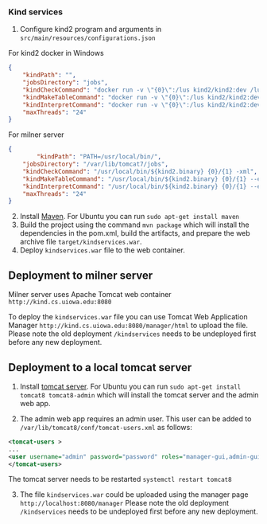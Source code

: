 ### Kind services


1. Configure kind2 program and arguments in ```src/main/resources/configurations.json```

For kind2 docker in Windows
```json
{
	"kindPath": "",
	"jobsDirectory": "jobs",
	"kindCheckCommand": "docker run -v \"{0}\":/lus kind2/kind2:dev /lus/{1} -xml",
	"kindMakeTableCommand": "docker run -v \"{0}\":/lus kind2/kind2:dev /lus/{1} --enable interpreter -xml",
	"kindInterpretCommand": "docker run -v \"{0}\":/lus kind2/kind2:dev /lus/{1} --enable interpreter --interpreter_input_file /lus/{2} -xml",
	"maxThreads": "24"
}
```

For milner server

```json
{
        "kindPath": "PATH=/usr/local/bin/",
	"jobsDirectory": "/var/lib/tomcat7/jobs",
	"kindCheckCommand": "/usr/local/bin/${kind2.binary} {0}/{1} -xml",
	"kindMakeTableCommand": "/usr/local/bin/${kind2.binary} {0}/{1} --enable interpreter -xml",
	"kindInterpretCommand": "/usr/local/bin/${kind2.binary} {0}/{1} --enable interpreter --interpreter_input_file {0}/{2} -xml",
	"maxThreads": "24"
}
```

2. Install  [Maven](https://maven.apache.org/download.cgi).
   For Ubuntu you can run ```sudo apt-get install maven```
3. Build the project using the command ```mvn package``` which will install 
the dependencies in the pom.xml, build the artifacts, and prepare the web archive file ```target/kindservices.war```.
4. Deploy ```kindservices.war``` file to the web container.  

## Deployment to milner server
 Milner server uses Apache Tomcat web container ```http://kind.cs.uiowa.edu:8080```
 
 To deploy the ```kindservices.war``` file you can use Tomcat Web Application Manager
 ```http://kind.cs.uiowa.edu:8080/manager/html``` to upload the file. 
 Please note the old deployment ```/kindservices``` needs to be undeployed first 
 before any new deployment.
 
 ## Deployment to a local tomcat server
  
1. Install [tomcat server](https://tomcat.apache.org/index.html). For Ubuntu you can 
run ```sudo apt-get install tomcat8 tomcat8-admin``` which will install the tomcat 
server and the admin web app.

2. The admin web app requires an admin user. This user can be added to 
```/var/lib/tomcat8/conf/tomcat-users.xml``` as follows: 
```xml
<tomcat-users >
...
<user username="admin" password="password" roles="manager-gui,admin-gui"/>
</tomcat-users>
``` 
The tomcat server needs to be restarted ```systemctl restart tomcat8```

3. The file ```kindservices.war``` could be uploaded using the manager page ```http://localhost:8080/manager```
Please note the old deployment ```/kindservices``` needs to be undeployed first 
 before any new deployment.
 